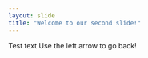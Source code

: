 ```yaml
---
layout: slide
title: "Welcome to our second slide!"
---
```

Test text
Use the left arrow to go back!